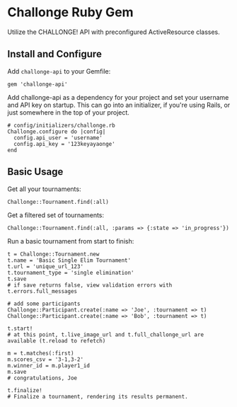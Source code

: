 # Challonge Ruby Gem

Utilize the CHALLONGE! API with preconfigured ActiveResource classes.


## Install and Configure

Add ```challonge-api``` to your Gemfile:

```
gem 'challonge-api'
```

Add challonge-api as a dependency for your project and set your username and API key on startup. This can go into an initializer, if you're using Rails, or just somewhere in the top of your project.

```
# config/initializers/challonge.rb
Challonge.configure do |config|
  config.api_user = 'username'
  config.api_key = '123keyayaonge'
end
```

## Basic Usage

Get all your tournaments:

```
Challonge::Tournament.find(:all)
```

Get a filtered set of tournaments:

```
Challonge::Tournament.find(:all, :params => {:state => 'in_progress'})
```

Run a basic tournament from start to finish:

```
t = Challonge::Tournament.new
t.name = 'Basic Single Elim Tournament'
t.url = 'unique_url_123'
t.tournament_type = 'single elimination'
t.save
# if save returns false, view validation errors with t.errors.full_messages

# add some participants
Challonge::Participant.create(:name => 'Joe', :tournament => t)
Challonge::Participant.create(:name => 'Bob', :tournament => t)

t.start!
# at this point, t.live_image_url and t.full_challonge_url are available (t.reload to refetch)

m = t.matches(:first)
m.scores_csv = '3-1,3-2'
m.winner_id = m.player1_id
m.save
# congratulations, Joe

t.finalize!
# Finalize a tournament, rendering its results permanent.
```
